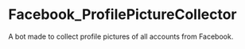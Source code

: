 # Facebook_ProfilePictureCollector
A bot made to collect profile pictures of all accounts from Facebook.

